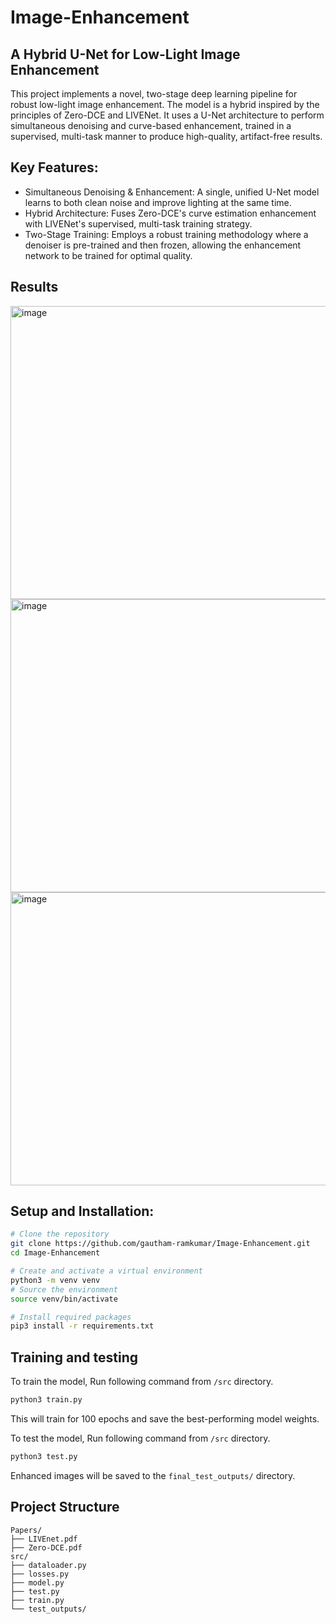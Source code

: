 # Image-Enhancement
## A Hybrid U-Net for Low-Light Image Enhancement
This project implements a novel, two-stage deep learning pipeline for robust low-light image enhancement. The model is a hybrid inspired by the principles of Zero-DCE and LIVENet. It uses a U-Net architecture to perform simultaneous denoising and curve-based enhancement, trained in a supervised, multi-task manner to produce high-quality, artifact-free results.

## Key Features:
- Simultaneous Denoising & Enhancement: A single, unified U-Net model learns to both clean noise and improve lighting at the same time.
- Hybrid Architecture: Fuses Zero-DCE's curve estimation enhancement with LIVENet's supervised, multi-task training strategy.
- Two-Stage Training: Employs a robust training methodology where a denoiser is pre-trained and then frozen, allowing the enhancement network to be trained for optimal quality.

## Results
<img width="1701" height="469" alt="image" src="https://github.com/user-attachments/assets/2ebcb1a6-17ef-4e51-9790-c933e7d48a96" />
<img width="1701" height="469" alt="image" src="https://github.com/user-attachments/assets/e715d0ce-8282-4954-b787-bfe213d5feb3" />
<img width="1701" height="469" alt="image" src="https://github.com/user-attachments/assets/5aca0e35-df75-4715-a725-fe8a731a2cc9" />

## Setup and Installation:
```bash
# Clone the repository
git clone https://github.com/gautham-ramkumar/Image-Enhancement.git
cd Image-Enhancement

# Create and activate a virtual environment
python3 -m venv venv
# Source the environment
source venv/bin/activate

# Install required packages
pip3 install -r requirements.txt
```

## Training and testing
To train the model, Run following command from ```/src``` directory.
```bash
python3 train.py
```
This will train for 100 epochs and save the best-performing model weights. 

To test the model, Run following command from ```/src``` directory.
```bash
python3 test.py
```
Enhanced images will be saved to the ```final_test_outputs/``` directory.

## Project Structure

    Papers/
    ├── LIVEnet.pdf
    ├── Zero-DCE.pdf
    src/
    ├── dataloader.py
    ├── losses.py
    ├── model.py
    ├── test.py
    ├── train.py
    └── test_outputs/

